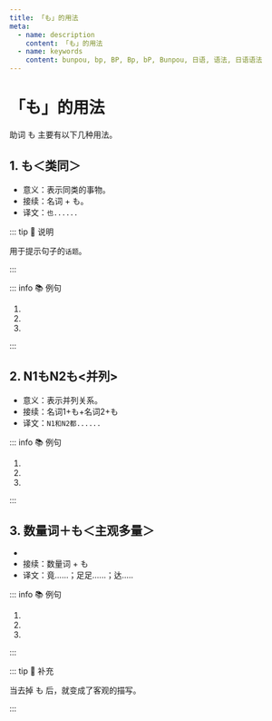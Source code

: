 ```yaml
---
title: 「も」的用法
meta:
  - name: description
    content: 「も」的用法
  - name: keywords
    content: bunpou, bp, BP, Bp, bP, Bunpou, 日语, 语法, 日语语法
---
```


# 「も」的用法

助词 も 主要有以下几种用法。

## 1. も＜类同＞

* 意义：表示同类的事物。
* 接续：名词 + も。
* 译文：`也......`

::: tip :bookmark: 说明

用于提示句子的`话题`。

:::

::: info :books: 例句

1. <grammer-content id='mo-0' sentence="[日本語/ほんご]の[雑誌/ざっし]**も**ここですね。" trans='日语杂志也在这儿呢。' />
2. <grammer-content id='mo-1' sentence="[京華/きょうか][大学/だいがく]は[大/おお]きい[大学/だいがく]です。[北燕/ほくえん][大学/だいがく]**も**[大/おお]きい[大学/だいがく]です。" trans='京华大学很大，北燕大学也很大。' />
3. <grammer-content id='mo-2' sentence="[鈴木/すずき]さんは[王/おう]さんの[知/し]り[合/あ]いです。[高橋/たかはし]さん**も**[王/おう]さんの[知/し]り[合/あ]いです" trans='铃木是小王的熟人，高桥也是。' />

:::

## 2. N1もN2も<并列>

* 意义：表示并列关系。
* 接续：名词1+も+名词2+も
* 译文：`N1和N2都......`

::: info :books: 例句

1. <grammer-content id='mo-3' sentence="[中国語/ちゅうごくご]は[聞/き]き[取/と]り**も**[発音/はつおん]**も**とても[難しい/むずかしい]ですね。" trans='中文的听力和发音真的都挺难的呢。' />
2. <grammer-content id='mo-4' sentence="[陳/ちん][先生/せんせい]**も**[呉/ご][先生/せんせい]**も**[京華大学/きょうかだいがく]の[先生/せんせい]です。" trans='陈老师和吴老师都是京华大学的老师。' />
3. <grammer-content id='mo-5' sentence="[高橋/たかはし]さん**も**[鈴木/すずき]さん**も**[留学生/りゅうがくせい]です。" trans='高桥和铃木都是留学生。' />

:::

## 3. 数量词＋も＜主观多量＞

* <grammer-content sentence="意义：强调**数量之多**，带有说话人的主观感情，**即说话人主观上感觉数量多**。" />
* 接续：数量词 + も
* 译文：竟......；足足......；达.....

::: info :books: 例句

1. <grammer-content id='mo-6' sentence="ええ、**45,000[円/えん]も**するんですか。" trans='啥？要45000日元才行？' />
2. <grammer-content id='mo-7' sentence="[駅/えき]で**[一時間/いちじかん]も**[友達/ともだち]を[待/ま]ちました。" trans='在车站等了(足足)一个小时朋友。' />
3. <grammer-content id='mo-8' sentence="ゆうべビールを**５[本/ほん]も**[飲/の]みました。" trans='昨晚喝了足足五瓶啤酒。' />

:::

::: tip :bookmark: 补充

当去掉 も 后，就变成了客观的描写。

<div class="bunpou-block">

  <grammer-content id='mo-9' sentence="A: [毎日/まいにち]コーヒーを３[杯/はい][飲/の]みました。" trans="我以前每天喝3杯咖啡。(客观描述)" />
  <grammer-content id='mo-10' sentence="B: えっ？**３[杯/はい]も**[飲/の]むんですか。" trans="啥？喝三杯这么多？(主观情感)" />

</div>

:::
